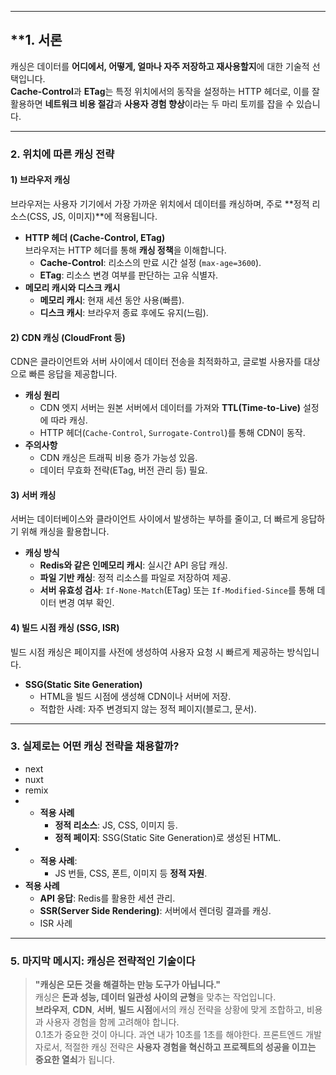
---

## **1. 서론

캐싱은 데이터를 **어디에서, 어떻게, 얼마나 자주 저장하고 재사용할지**에 대한 기술적 선택입니다.  
**Cache-Control**과 **ETag**는 특정 위치에서의 동작을 설정하는 HTTP 헤더로, 이를 잘 활용하면 **네트워크 비용 절감**과 **사용자 경험 향상**이라는 두 마리 토끼를 잡을 수 있습니다.

---

### **2. 위치에 따른 캐싱 전략**

#### **1) 브라우저 캐싱**

브라우저는 사용자 기기에서 가장 가까운 위치에서 데이터를 캐싱하며, 주로 **정적 리소스(CSS, JS, 이미지)**에 적용됩니다.
- **HTTP 헤더 (Cache-Control, ETag)**  
    브라우저는 HTTP 헤더를 통해 **캐싱 정책**을 이해합니다.
    - **Cache-Control**: 리소스의 만료 시간 설정 (`max-age=3600`).
    - **ETag**: 리소스 변경 여부를 판단하는 고유 식별자.
- **메모리 캐시와 디스크 캐시**
    - **메모리 캐시**: 현재 세션 동안 사용(빠름).
    - **디스크 캐시**: 브라우저 종료 후에도 유지(느림).

#### **2) CDN 캐싱 (CloudFront 등)**

CDN은 클라이언트와 서버 사이에서 데이터 전송을 최적화하고, 글로벌 사용자를 대상으로 빠른 응답을 제공합니다.

- **캐싱 원리**
    - CDN 엣지 서버는 원본 서버에서 데이터를 가져와 **TTL(Time-to-Live)** 설정에 따라 캐싱.
    - HTTP 헤더(`Cache-Control`, `Surrogate-Control`)를 통해 CDN이 동작.
- **주의사항**
    - CDN 캐싱은 트래픽 비용 증가 가능성 있음.
    - 데이터 무효화 전략(ETag, 버전 관리 등) 필요.

#### **3) 서버 캐싱**

서버는 데이터베이스와 클라이언트 사이에서 발생하는 부하를 줄이고, 더 빠르게 응답하기 위해 캐싱을 활용합니다.

- **캐싱 방식**
    - **Redis와 같은 인메모리 캐시**: 실시간 API 응답 캐싱.
    - **파일 기반 캐싱**: 정적 리소스를 파일로 저장하여 제공.
    - **서버 유효성 검사**: `If-None-Match`(ETag) 또는 `If-Modified-Since`를 통해 데이터 변경 여부 확인.


#### **4) 빌드 시점 캐싱 (SSG, ISR)**

빌드 시점 캐싱은 페이지를 사전에 생성하여 사용자 요청 시 빠르게 제공하는 방식입니다.

- **SSG(Static Site Generation)**
    - HTML을 빌드 시점에 생성해 CDN이나 서버에 저장.
    - 적합한 사례: 자주 변경되지 않는 정적 페이지(블로그, 문서).
---

### **3. 실제로는 어떤 캐싱 전략을 채용할까?**
- next
- nuxt
- remix
- - **적용 사례**
    - **정적 리소스**: JS, CSS, 이미지 등.
    - **정적 페이지**: SSG(Static Site Generation)로 생성된 HTML.
- - **적용 사례**:
    - JS 번들, CSS, 폰트, 이미지 등 **정적 자원**.
- **적용 사례**
    - **API 응답**: Redis를 활용한 세션 관리.
    - **SSR(Server Side Rendering)**: 서버에서 렌더링 결과를 캐싱.
    - ISR 사례

---
### **5. 마지막 메시지: 캐싱은 전략적인 기술이다**

> **"캐싱은 모든 것을 해결하는 만능 도구가 아닙니다."**  
> 캐싱은 **돈과 성능, 데이터 일관성 사이의 균형**을 맞추는 작업입니다.  
> **브라우저**, **CDN**, **서버**, **빌드 시점**에서의 캐싱 전략을 상황에 맞게 조합하고, 비용과 사용자 경험을 함께 고려해야 합니다.  
> 0.1초가 중요한 것이 아니다. 과연 내가 10초를 1초를 해야한다.
> 프론트엔드 개발자로서, 적절한 캐싱 전략은 **사용자 경험을 혁신하고 프로젝트의 성공을 이끄는 중요한 열쇠**가 됩니다.